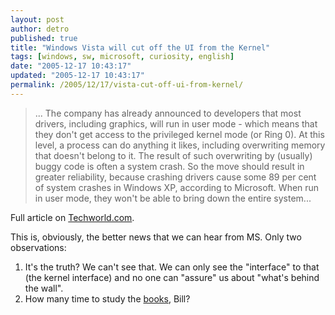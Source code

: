 ```yaml
---
layout: post
author: detro
published: true
title: "Windows Vista will cut off the UI from the Kernel"
tags: [windows, sw, microsoft, curiosity, english]
date: "2005-12-17 10:43:17"
updated: "2005-12-17 10:43:17"
permalink: /2005/12/17/vista-cut-off-ui-from-kernel/
---
```


<blockquote>... The company has already announced to developers that most drivers, including graphics, will run in user mode - which means that they don't get access to the privileged kernel mode (or Ring 0). At this level, a process can do anything it likes, including overwriting memory that doesn't belong to it. The result of such overwriting by (usually) buggy code is often a system crash. So the move should result in greater reliability, because crashing drivers cause some 89 per cent of system crashes in Windows XP, according to Microsoft. When run in user mode, they won't be able to bring down the entire system...</blockquote>

Full article on <a href="http://www.techworld.com/news/index.cfm?RSS&NewsID=5002">Techworld.com</a>.

This is, obviously, the better news that we can hear from MS. Only two observations:
<ol>
<li>It's the truth? We can't see that. We can only see the "interface" to that (the kernel interface) and no one can "assure" us about "what's behind the wall".</li>
<li>How many time to study the <a href="http://books.google.it/books?q=operating+systems&oi=print">books</a>, Bill?</li>
</ol>


